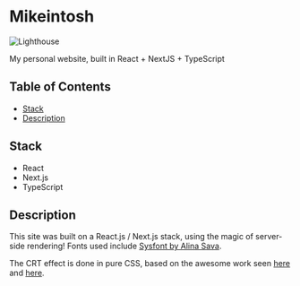 # Mikeintosh

![Lighthouse](https://htmlpreview.github.io/?https://github.com/pixelSHREDDER/pixelshredder-dot-com-react/blob/main/lighthouse_results/desktop/www_pixel_shredder_com.html)

My personal website, built in React + NextJS + TypeScript

## Table of Contents

- [Stack](#stack)
- [Description](#usage)

## Stack

- React
- Next.js
- TypeScript

## Description

This site was built on a React.js / Next.js stack, using the magic of server-side rendering! Fonts used include [Sysfont by Alina Sava](https://fontsarena.com/sysfont-by-alina-sava/).

The CRT effect is done in pure CSS, based on the awesome work seen [here](http://aleclownes.com/2017/02/01/crt-display.html) and [here](https://codepen.io/lbebber/pen/XJRdrV).